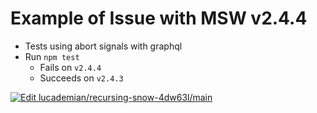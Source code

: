 # Example of Issue with MSW v2.4.4

- Tests using abort signals with graphql
- Run `npm test`
  - Fails on `v2.4.4`
  - Succeeds on `v2.4.3`
 
[![Edit lucademian/recursing-snow-4dw63l/main](https://codesandbox.io/static/img/play-codesandbox.svg)](https://codesandbox.io/p/github/lucademian/recursing-snow-4dw63l/main?embed=1)

